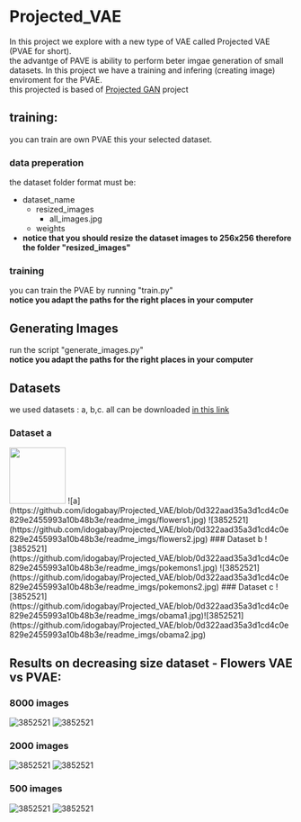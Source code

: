 # Projected_VAE
In this project we explore with a new type of VAE called Projected VAE (PVAE for short).  
the advantge of PAVE is ability to perform beter imgae generation of small datasets.
In this project we have a training and infering (creating image) enviroment for the PVAE.  
this projected is based of [Projected GAN](https://github.com/autonomousvision/projected-gan) project
## training:
you can train are own PVAE this your selected dataset.
### data preperation  
the dataset folder format must be:  
  - dataset_name  
    - resized_images  
      - all_images.jpg
    - weights  
   - **notice that you should resize the dataset images to 256x256 therefore the folder "resized_images"**
### training  
you can train the PVAE by running "train.py"  
**notice you adapt the paths for the right places in your computer**  

## Generating Images  
run the script "generate_images.py"  
**notice you adapt the paths for the right places in your computer**  

## Datasets
we used datasets : a, b,c. all can be downloaded [in this link](https://drive.google.com/file/d/1aAJCZbXNHyraJ6Mi13dSbe7pTyfPXha0/view)
### Dataset a
<img src="[pic.jpeg](https://github.com/idogabay/Projected_VAE/blob/0d322aad35a3d1cd4c0e829e2455993a10b48b3e/readme_imgs/flowers1.jpg)" width="100" height="100" />
![a](https://github.com/idogabay/Projected_VAE/blob/0d322aad35a3d1cd4c0e829e2455993a10b48b3e/readme_imgs/flowers1.jpg)
![3852521](https://github.com/idogabay/Projected_VAE/blob/0d322aad35a3d1cd4c0e829e2455993a10b48b3e/readme_imgs/flowers2.jpg)
### Dataset b
![3852521](https://github.com/idogabay/Projected_VAE/blob/0d322aad35a3d1cd4c0e829e2455993a10b48b3e/readme_imgs/pokemons1.jpg) ![3852521](https://github.com/idogabay/Projected_VAE/blob/0d322aad35a3d1cd4c0e829e2455993a10b48b3e/readme_imgs/pokemons2.jpg)
### Dataset c
![3852521](https://github.com/idogabay/Projected_VAE/blob/0d322aad35a3d1cd4c0e829e2455993a10b48b3e/readme_imgs/obama1.jpg)![3852521](https://github.com/idogabay/Projected_VAE/blob/0d322aad35a3d1cd4c0e829e2455993a10b48b3e/readme_imgs/obama2.jpg)

## Results on decreasing size dataset - Flowers VAE vs PVAE:
### 8000 images
![3852521](https://github.com/idogabay/Projected_VAE/blob/0d322aad35a3d1cd4c0e829e2455993a10b48b3e/readme_imgs/8000vae.jpg)
![3852521](https://github.com/idogabay/Projected_VAE/blob/0d322aad35a3d1cd4c0e829e2455993a10b48b3e/readme_imgs/8000pvae.jpg)
### 2000 images
![3852521](https://github.com/idogabay/Projected_VAE/blob/0d322aad35a3d1cd4c0e829e2455993a10b48b3e/readme_imgs/2000vae.jpg)
![3852521](https://github.com/idogabay/Projected_VAE/blob/0d322aad35a3d1cd4c0e829e2455993a10b48b3e/readme_imgs/2000pvae.jpg)
### 500 images
![3852521](https://github.com/idogabay/Projected_VAE/blob/0d322aad35a3d1cd4c0e829e2455993a10b48b3e/readme_imgs/1000vae.jpg)
![3852521](https://github.com/idogabay/Projected_VAE/blob/0d322aad35a3d1cd4c0e829e2455993a10b48b3e/readme_imgs/1000pvae.jpg)
